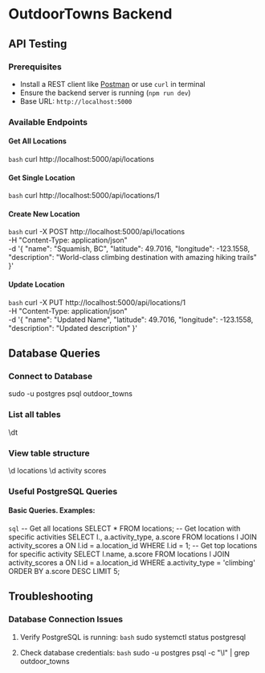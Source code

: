 # OutdoorTowns Backend

## API Testing

### Prerequisites
- Install a REST client like [Postman](https://www.postman.com/) or use `curl` in terminal
- Ensure the backend server is running (`npm run dev`)
- Base URL: `http://localhost:5000`

### Available Endpoints

#### Get All Locations 

`bash`
curl http://localhost:5000/api/locations

#### Get Single Location
`bash`
curl http://localhost:5000/api/locations/1

#### Create New Location
`bash`
curl -X POST http://localhost:5000/api/locations \
-H "Content-Type: application/json" \
-d '{
"name": "Squamish, BC",
"latitude": 49.7016,
"longitude": -123.1558,
"description": "World-class climbing destination with amazing hiking trails"
}'

#### Update Location
`bash`
curl -X PUT http://localhost:5000/api/locations/1 \
-H "Content-Type: application/json" \
-d '{
"name": "Updated Name",
"latitude": 49.7016,
"longitude": -123.1558,
"description": "Updated description"
}'


## Database Queries

### Connect to Database
sudo -u postgres psql outdoor_towns

### List all tables 
\dt

### View table structure
\d locations
\d activity scores
### Useful PostgreSQL Queries

#### Basic Queries. Examples:
`sql`
-- Get all locations
SELECT * FROM locations;
-- Get location with specific activities
SELECT l., a.activity_type, a.score
FROM locations l
JOIN activity_scores a ON l.id = a.location_id
WHERE l.id = 1;
-- Get top locations for specific activity
SELECT l.name, a.score
FROM locations l
JOIN activity_scores a ON l.id = a.location_id
WHERE a.activity_type = 'climbing'
ORDER BY a.score DESC
LIMIT 5;


## Troubleshooting

### Database Connection Issues
1. Verify PostgreSQL is running:
`bash`
sudo systemctl status postgresql

2. Check database credentials:
`bash`
sudo -u postgres psql -c "\l" | grep outdoor_towns